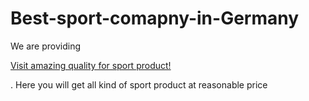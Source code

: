 # Best-sport-comapny-in-Germany
We are providing <p><a href="https:/https://skalasports.com/">Visit amazing quality for sport product!</a></p>
. Here you will get all kind of sport product at reasonable price
